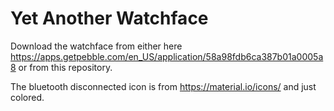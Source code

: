# Yet Another Watchface

Download the watchface from either here https://apps.getpebble.com/en_US/application/58a98fdb6ca387b01a0005a8 or from this repository.

The bluetooth disconnected icon is from https://material.io/icons/ and just colored.
